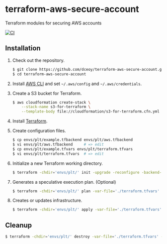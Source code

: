 terraform-aws-secure-account
============================

Terraform modules for securing AWS accounts

[![CI](https://github.com/dceoy/terraform-aws-secure-account/actions/workflows/ci.yml/badge.svg)](https://github.com/dceoy/terraform-aws-secure-account/actions/workflows/ci.yml)

Installation
------------

1.  Check out the repository.

    ```sh
    $ git clone https://github.com/dceoy/terraform-aws-secure-account.git
    $ cd terraform-aws-secure-account
    ````

2.  Install [AWS CLI](https://aws.amazon.com/cli/) and set `~/.aws/config` and `~/.aws/credentials`.

3.  Create a S3 bucket for Terraform.

    ```sh
    $ aws cloudformation create-stack \
        --stack-name s3-for-terraform \
        --template-body file://cloudformation/s3-for-terraform.cfn.yml
    ```

4.  Install [Terraform](https://www.terraform.io/).

5.  Create configuration files.

    ```sh
    $ cp envs/plt/example.tfbackend envs/plt/aws.tfbackend
    $ vi envs/plt/aws.tfbackend     # => edit
    $ cp envs/plt/example.tfvars envs/plt/terraform.tfvars
    $ vi envs/plt/terraform.tfvars  # => edit
    ```

6.  Initialize a new Terraform working directory.

    ```sh
    $ terraform -chdir='envs/plt/' init -upgrade -reconfigure -backend-config='./aws.tfbackend'
    ```

7.  Generates a speculative execution plan. (Optional)

    ```sh
    $ terraform -chdir='envs/plt/' plan -var-file='./terraform.tfvars'
    ```

8.  Creates or updates infrastructure.

    ```sh
    $ terraform -chdir='envs/plt/' apply -var-file='./terraform.tfvars' -auto-approve
    ```

Cleanup
-------

```sh
$ terraform -chdir='envs/plt/' destroy -var-file='./terraform.tfvars' -auto-approve
```
